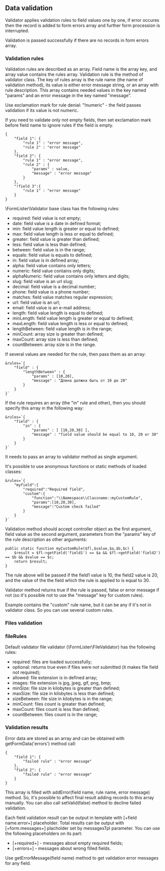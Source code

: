 ## Data validation

Validator applies validation rules to field values one by one, if error occures then the record is added to form errors array and further form procession is interrupted.

Validation is passed successfully if there are no records in form errors array. 

### Validation rules
Validation rules are described as an array. Field name is the array key, and array value contains the rules array. Validation rule is the method of validator class. The key of rules array is the rule name (the name of validation method), its value is either error message string, or an array with rule description. This array contains needed values in the key named "params" and an error message in the key named "message".

Use exclamation mark for rule denial: "!numeric" - the field passes validation if its value is not numeric.

If you need to validate only not empty fields, then set exclamation mark before field name to ignore rules if the field is empty.

```
{
    "field 1": {
        "rule 1" : "error message",
        "rule 2" : "error message"
    },
    "field 2": {
        "rule 1" : "error message",
        "rule 2" : {
            "params" : value,
            "message" : "error message"
        }
    },
    "!field 3":{
        "rule 1" : "error message"
    }
}
```
\FormLister\Validator base class has the following rules:

- required: field value is not empty;
- date: field value is a date in defined format;
- min: field value length is greater or equal to defined;
- max: field value length is less or equal to defined;
- greater: field value is greater than defined;
- less: field value is less than defined;
- between: field value is in the range;
- equals: field value is equals to defined;
- in: field value is in defined array;
- alpha: field value contains only letters;
- numeric: field value contains only digits;
- alphaNumeric: field value contains only letters and digits;
- slug: field value is an url slug;
- decimal: field value is a decimal number;
- phone: field value is a phone number;
- matches: field value matches regular expression;
- url: field value is an url;
- email: field value is an e-mail address;
- length: field value length is equal to defined;
- minLength: field value length is greater or equal to defined;
- maxLength: field value length is less or equal to defined;
- lengthBetween: field value length is in the range;
- minCount: array size is greater than defined;
- maxCount: array size is less than defined;
- countBetween: array size is in the range.

If several values are needed for the rule, then pass them as an array:
```
&rules=`{
    "field" : {
        "lengthBetween" : {
            "params" : [10,20],
            "message" : "Длина должна быть от 10 до 20"
        }
    }
}`
```

If the rule requires an array (the "in" rule and other), then you should specify this array in the following way:
```
&rules=`{
    "field" : {
        "in" : {
            "params" : [ [10,20,30] ],
            "message" : "field value should be equal to 10, 20 or 30"
        }
    }
}`
```

It needs to pass an array to validator method as single argument.

It's possible to use anonymous functions or static methods of loaded classes:
```
&rules=`{
    "myfield":{
        "required":"Required field",
        "custom":{
            "function":"\\Namespace\\Classname::myCustomRule",
            "params":[10,20,30],
            "message":"Custom check failed"
        }
    }
}`
```

Validation method should accept controller object as the first argument, field value as the second argument, parameters from the "params" key of the rule description as other arguments:
```
public static function myCustomRule($fl,$value,$a,$b,$c) {
    $result = $fl->getField('field1') == $a && $fl->getField('field2') == $b && $value == $c;
    return $result;
}
```
The rule above will be passed if the field1 value is 10, the field2 value is 20, and the value of the the field which the rule is applied to is equal to 30.

Validator method returns true if the rule is passed, false or error message if not (so it's possible not to use the "message" key for custom rules).

Example contains the "сustom" rule name, but it can be any if it's not in validator class. So you can use several custom rules.

### Files validation
### fileRules
Default validator file validator (\FormLister\FileValidator) has the following rules:

- required: files are loaded successfully;
- optional: returns true even if files were not submitted (it makes file field not required);
- allowed: file extension is in defined array;
- images: file extension is jpg, jpeg, gif, png, bmp;
- minSize: file size in kilobytes is greater than defined;
- maxSize: file size in kilobytes is less than defined;
- sizeBetween: file size in kilobytes is in the range;
- minCount: files count is greater than defined;
- maxCount: files count is less than defined;
- countBetween: files count is in the range;

### Validation results
Error data are stored as an array and can be obtained with getFormData('errors') method call:
```
{
    "field 1": {
        "failed rule" : "error message"
    },
    "field 2": {
        "failed rule" : "error message"
    }
}
```
This array is filled with addError(field name, rule name, error message) method. So, it's possible to affect final result adding records to this array manually. You can also call setValid(false) method to decline failed validation. 

Each field validation result can be output in template with [+field name.error+] placeholder. Total results can be output with [+form.messages+] placholder set by messagesTpl parameter. You can use the following placeholders on its part: 

- [+required+] - messages about empty required fields;
- [+errors+] - messages about wrong filled fields.

Use getErrorMessage(field name) method to get validation error messages for any field.
